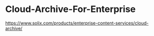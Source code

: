 # Cloud-Archive-For-Enterprise
https://www.solix.com/products/enterprise-content-services/cloud-archive/
